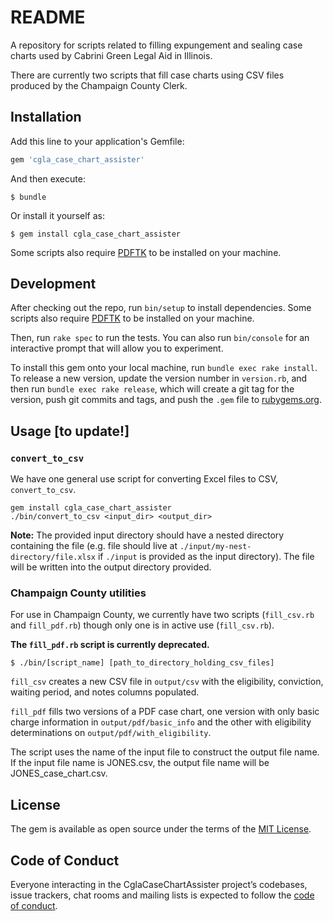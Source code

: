 # README

A repository for scripts related to filling expungement and sealing case charts used by Cabrini Green Legal Aid in Illinois.

There are currently two scripts that fill case charts using CSV files produced by the Champaign County Clerk. 

## Installation

Add this line to your application's Gemfile:

```ruby
gem 'cgla_case_chart_assister'
```

And then execute:

    $ bundle

Or install it yourself as:

    $ gem install cgla_case_chart_assister

Some scripts also require [PDFTK](https://www.pdflabs.com/tools/pdftk-the-pdf-toolkit/) to be installed on your machine.

## Development

After checking out the repo, run `bin/setup` to install dependencies. Some scripts also require [PDFTK](https://www.pdflabs.com/tools/pdftk-the-pdf-toolkit/) to be installed on your machine.

Then, run `rake spec` to run the tests. You can also run `bin/console` for an interactive prompt that will allow you to experiment.

To install this gem onto your local machine, run `bundle exec rake install`. 
To release a new version, update the version number in `version.rb`, and then run `bundle exec rake release`, which will create a git tag for the version, push git commits and tags, and push the `.gem` file to [rubygems.org](https://rubygems.org).

## Usage [to update!]

### `convert_to_csv`
We have one general use script for converting Excel files to CSV, `convert_to_csv`.

```
gem install cgla_case_chart_assister
./bin/convert_to_csv <input_dir> <output_dir>
```

**Note:** The provided input directory should have a nested directory containing the file (e.g. file should live at `./input/my-nest-directory/file.xlsx` if `./input` is provided as the input directory). The file will be written into the output directory provided.

### Champaign County utilities

For use in Champaign County, we currently have two scripts (`fill_csv.rb` and `fill_pdf.rb`) though only one is in active use (`fill_csv.rb`).

**The `fill_pdf.rb` script is currently deprecated.** 

```
$ ./bin/[script_name] [path_to_directory_holding_csv_files]
```
`fill_csv` creates a new CSV file in `output/csv` with the eligibility, conviction, waiting period, and notes columns populated.

`fill_pdf` fills two versions of a PDF case chart, one version with only basic charge information in `output/pdf/basic_info` and the other with eligibility determinations on `output/pdf/with_eligibility`.

The script uses the name of the input file to construct the output file name. If the input file name is JONES.csv, the output file name will be JONES_case_chart.csv.

## License

The gem is available as open source under the terms of the [MIT License](https://opensource.org/licenses/MIT).

## Code of Conduct

Everyone interacting in the CglaCaseChartAssister project’s codebases, issue trackers, chat rooms and mailing lists is expected to follow the [code of conduct](https://github.com/[USERNAME]/cgla_case_chart_assister/blob/master/CODE_OF_CONDUCT.md).

